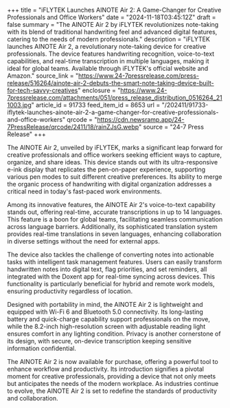 +++
title = "iFLYTEK Launches AINOTE Air 2: A Game-Changer for Creative Professionals and Office Workers"
date = "2024-11-18T03:45:12Z"
draft = false
summary = "The AINOTE Air 2 by iFLYTEK revolutionizes note-taking with its blend of traditional handwriting feel and advanced digital features, catering to the needs of modern professionals."
description = "iFLYTEK launches AINOTE Air 2, a revolutionary note-taking device for creative professionals. The device features handwriting recognition, voice-to-text capabilities, and real-time transcription in multiple languages, making it ideal for global teams. Available through iFLYTEK's official website and Amazon."
source_link = "https://www.24-7pressrelease.com/press-release/516264/ainote-air-2-debuts-the-smart-note-taking-device-built-for-tech-savvy-creatives"
enclosure = "https://www.24-7pressrelease.com/attachments/051/press_release_distribution_0516264_211003.jpg"
article_id = 91733
feed_item_id = 8653
url = "/202411/91733-iflytek-launches-ainote-air-2-a-game-changer-for-creative-professionals-and-office-workers"
qrcode = "https://cdn.newsramp.app/24-7PressRelease/qrcode/2411/18/rainZJsG.webp"
source = "24-7 Press Release"
+++

<p>The AINOTE Air 2, unveiled by iFLYTEK, marks a significant leap forward for creative professionals and office workers seeking efficient ways to capture, organize, and share ideas. This device stands out with its ultra-responsive e-ink display that replicates the pen-on-paper experience, supporting various pen modes to suit different creative preferences. Its ability to merge the organic process of handwriting with digital organization addresses a critical need in today's fast-paced work environments.</p><p>Among its innovative features, the AINOTE Air 2's voice-to-text capability stands out, offering real-time, accurate transcriptions in up to 14 languages. This feature is a boon for global teams, facilitating seamless communication across language barriers. Additionally, its sophisticated translation system provides real-time translations in seven languages, enhancing collaboration in diverse settings without the need for external apps.</p><p>The device also tackles the challenge of converting notes into actionable tasks with intelligent task management features. Users can easily transform handwritten notes into digital text, flag priorities, and set reminders, all integrated with the Doxent app for real-time syncing across devices. This functionality is particularly beneficial for hybrid and remote work models, ensuring productivity regardless of location.</p><p>Designed with portability in mind, the AINOTE Air 2 is lightweight and equipped with Wi-Fi 6 and Bluetooth 5.0 connectivity. Its long-lasting battery and quick-charge capability support professionals on the move, while the 8.2-inch high-resolution screen with adjustable reading light ensures comfort in any lighting condition. Privacy is another cornerstone of its design, with secure, on-device transcription keeping sensitive information confidential.</p><p>The AINOTE Air 2 is now available for purchase, offering a powerful tool to enhance workflow and productivity. Its introduction signifies a pivotal moment for creative professionals, providing a device that not only meets but anticipates the needs of the modern workplace. As industries continue to evolve, the AINOTE Air 2 is set to redefine the standards of productivity and collaboration.</p>